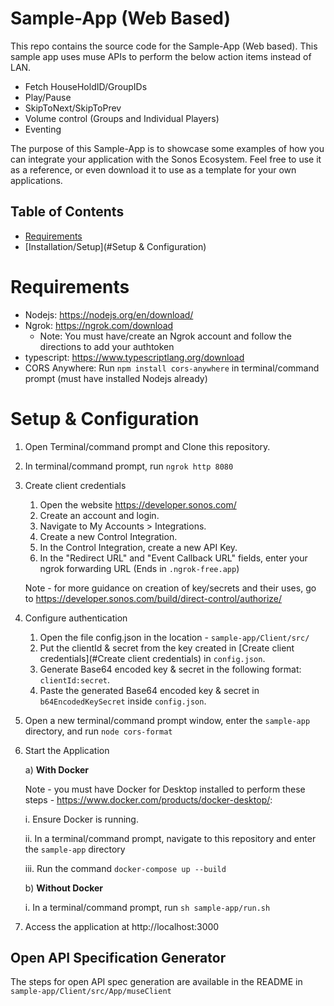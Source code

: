 # Sample-App (Web Based)

This repo contains the source code for the Sample-App (Web based). This sample app uses muse APIs to perform the below action items instead of LAN.

- Fetch HouseHoldID/GroupIDs
- Play/Pause 
- SkipToNext/SkipToPrev
- Volume control (Groups and Individual Players)
- Eventing

The purpose of this Sample-App is to showcase some examples of how you can integrate your application with the Sonos Ecosystem. Feel free to use it as a reference, or even
download it to use as a template for your own applications.


## Table of Contents

- [Requirements](#Requirements)
- [Installation/Setup](#Setup & Configuration)

# Requirements

- Nodejs: https://nodejs.org/en/download/
- Ngrok: https://ngrok.com/download
	- Note: You must have/create an Ngrok account and follow the directions to add your authtoken
- typescript: https://www.typescriptlang.org/download
- CORS Anywhere: Run `npm install cors-anywhere` in terminal/command prompt (must have installed Nodejs already)

# Setup & Configuration
1. Open Terminal/command prompt and Clone this repository.
2. In terminal/command prompt, run `ngrok http 8080`
3. Create client credentials
	1. Open the website https://developer.sonos.com/
	2. Create an account and login.
	3. Navigate to My Accounts > Integrations.
	4. Create a new Control Integration. 
	5. In the Control Integration, create a new API Key.
	6. In the "Redirect URL" and "Event Callback URL" fields, enter your ngrok forwarding URL (Ends in `.ngrok-free.app`)
	
	Note - for more guidance on creation of key/secrets and their uses, go to https://developer.sonos.com/build/direct-control/authorize/
4. Configure authentication
	1. Open the file config.json in the location - `sample-app/Client/src/`
	2. Put the clientId & secret from the key created in [Create client credentials](#Create client credentials) in `config.json`.
	3. Generate Base64 encoded key & secret in the following format: `clientId:secret`.
	4. Paste the generated Base64 encoded key & secret in `b64EncodedKeySecret` inside `config.json`.
5. Open a new terminal/command prompt window, enter the `sample-app` directory, and run `node cors-format`
6. Start the Application

	a) **With Docker**

    Note - you must have Docker for Desktop installed to perform these steps  - https://www.docker.com/products/docker-desktop/:

	  i. Ensure Docker is running.

	  ii. In a terminal/command prompt, navigate to this repository and enter the `sample-app` directory

	  iii. Run the command `docker-compose up --build`


	b) **Without Docker**

	  i. In a terminal/command prompt, run `sh sample-app/run.sh`
7. Access the application at http://localhost:3000

## Open API Specification Generator
The steps for open API spec generation are available in the README in `sample-app/Client/src/App/museClient`

